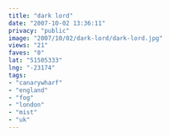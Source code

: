 ```yaml
---
title: "dark lord"
date: "2007-10-02 13:36:11"
privacy: "public"
image: "2007/10/02/dark-lord/dark-lord.jpg"
views: "21"
faves: "0"
lat: "51505333"
lng: "-23174"
tags:
- "canarywharf"
- "england"
- "fog"
- "london"
- "mist"
- "uk"
---
```


